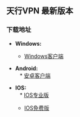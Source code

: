 ## 天行VPN 最新版本

### 下载地址

- **Windows:**            
    * [Windows客户端](https://github.com/newbreedlimited/TXVPN/raw/master/TxWinVPN.zip)
    
- **Android:**                
    * [安卓客户端](https://github.com/newbreedlimited/TXVPN/raw/master/TxWinVPN.zip)
    
- **IOS:**                
    * [IOS专业版](http://172.104.125.5/ios/iosfree.html)
    * [IOS免费版](https://github.com/yinghuocho/download/blob/master/firefly_linux_amd64_install.deb?raw=true)


